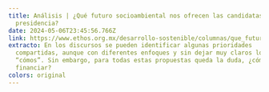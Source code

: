 ```yaml
---
title: Análisis | ¿Qué futuro socioambiental nos ofrecen las candidatas a la
  presidencia?
date: 2024-05-06T23:45:56.766Z
link: https://www.ethos.org.mx/desarrollo-sostenible/columnas/que_futuro_socioambiental_nos_ofrecen_las_candidatas_a_la_presidencia
extracto: En los discursos se pueden identificar algunas prioridades
  compartidas, aunque con diferentes enfoques y sin dejar muy claros los
  “cómos”. Sin embargo, para todas estas propuestas queda la duda, ¿cómo se va a
  financiar?
colors: original
---
```

